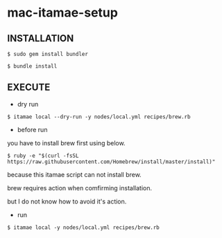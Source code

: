 # mac-itamae-setup


## INSTALLATION

```
$ sudo gem install bundler
```

```
$ bundle install
```

## EXECUTE

* dry run 

```
$ itamae local --dry-run -y nodes/local.yml recipes/brew.rb
```

* before run

you have to install brew first using below.

```
$ ruby -e "$(curl -fsSL https://raw.githubusercontent.com/Homebrew/install/master/install)"
```

because this itamae script can not install brew.

brew requires <Enter> action when comfirming installation.

but I do not know how to avoid it's action.

* run

```
$ itamae local -y nodes/local.yml recipes/brew.rb
```


